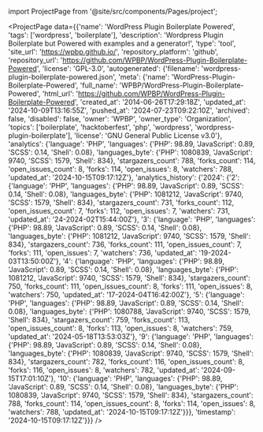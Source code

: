 
import ProjectPage from '@site/src/components/Pages/project';

<ProjectPage
    data={{'name': 'WordPress Plugin Boilerplate Powered', 'tags': ['wordpress', 'boilerplate'], 'description': 'Wordpress Plugin Boilerplate but Powered with examples and a generator!', 'type': 'tool', 'site_url': 'https://wpbp.github.io/', 'repository_platform': 'github', 'repository_url': 'https://github.com/WPBP/WordPress-Plugin-Boilerplate-Powered', 'license': 'GPL-3.0', 'autogenerated': {'filename': 'wordpress-plugin-boilerplate-powered.json', 'meta': {'name': 'WordPress-Plugin-Boilerplate-Powered', 'full_name': 'WPBP/WordPress-Plugin-Boilerplate-Powered', 'html_url': 'https://github.com/WPBP/WordPress-Plugin-Boilerplate-Powered', 'created_at': '2014-06-26T17:29:18Z', 'updated_at': '2024-10-09T13:16:55Z', 'pushed_at': '2024-07-23T09:22:10Z', 'archived': false, 'disabled': false, 'owner': 'WPBP', 'owner_type': 'Organization', 'topics': ['boilerplate', 'hacktoberfest', 'php', 'wordpress', 'wordpress-plugin-boilerplate'], 'license': 'GNU General Public License v3.0'}, 'analytics': {'language': 'PHP', 'languages': {'PHP': 98.89, 'JavaScript': 0.89, 'SCSS': 0.14, 'Shell': 0.08}, 'languages_byte': {'PHP': 1080839, 'JavaScript': 9740, 'SCSS': 1579, 'Shell': 834}, 'stargazers_count': 788, 'forks_count': 114, 'open_issues_count': 8, 'forks': 114, 'open_issues': 8, 'watchers': 788, 'updated_at': '2024-10-15T09:17:12Z'}, 'analytics_history': {'2024': {'2': {'language': 'PHP', 'languages': {'PHP': 98.89, 'JavaScript': 0.89, 'SCSS': 0.14, 'Shell': 0.08}, 'languages_byte': {'PHP': 1081212, 'JavaScript': 9740, 'SCSS': 1579, 'Shell': 834}, 'stargazers_count': 731, 'forks_count': 112, 'open_issues_count': 7, 'forks': 112, 'open_issues': 7, 'watchers': 731, 'updated_at': '24-2024-02T15:44:00Z'}, '3': {'language': 'PHP', 'languages': {'PHP': 98.89, 'JavaScript': 0.89, 'SCSS': 0.14, 'Shell': 0.08}, 'languages_byte': {'PHP': 1081212, 'JavaScript': 9740, 'SCSS': 1579, 'Shell': 834}, 'stargazers_count': 736, 'forks_count': 111, 'open_issues_count': 7, 'forks': 111, 'open_issues': 7, 'watchers': 736, 'updated_at': '19-2024-03T13:50:00Z'}, '4': {'language': 'PHP', 'languages': {'PHP': 98.89, 'JavaScript': 0.89, 'SCSS': 0.14, 'Shell': 0.08}, 'languages_byte': {'PHP': 1081212, 'JavaScript': 9740, 'SCSS': 1579, 'Shell': 834}, 'stargazers_count': 750, 'forks_count': 111, 'open_issues_count': 8, 'forks': 111, 'open_issues': 8, 'watchers': 750, 'updated_at': '17-2024-04T16:42:00Z'}, '5': {'language': 'PHP', 'languages': {'PHP': 98.89, 'JavaScript': 0.89, 'SCSS': 0.14, 'Shell': 0.08}, 'languages_byte': {'PHP': 1080788, 'JavaScript': 9740, 'SCSS': 1579, 'Shell': 834}, 'stargazers_count': 759, 'forks_count': 113, 'open_issues_count': 8, 'forks': 113, 'open_issues': 8, 'watchers': 759, 'updated_at': '2024-05-18T13:53:03Z'}, '9': {'language': 'PHP', 'languages': {'PHP': 98.89, 'JavaScript': 0.89, 'SCSS': 0.14, 'Shell': 0.08}, 'languages_byte': {'PHP': 1080839, 'JavaScript': 9740, 'SCSS': 1579, 'Shell': 834}, 'stargazers_count': 782, 'forks_count': 116, 'open_issues_count': 8, 'forks': 116, 'open_issues': 8, 'watchers': 782, 'updated_at': '2024-09-15T17:01:10Z'}, '10': {'language': 'PHP', 'languages': {'PHP': 98.89, 'JavaScript': 0.89, 'SCSS': 0.14, 'Shell': 0.08}, 'languages_byte': {'PHP': 1080839, 'JavaScript': 9740, 'SCSS': 1579, 'Shell': 834}, 'stargazers_count': 788, 'forks_count': 114, 'open_issues_count': 8, 'forks': 114, 'open_issues': 8, 'watchers': 788, 'updated_at': '2024-10-15T09:17:12Z'}}}, 'timestamp': '2024-10-15T09:17:12Z'}}}
/>
